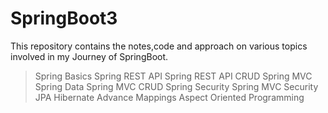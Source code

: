 # SpringBoot3
This repository contains the notes,code and approach  on various topics involved in my Journey of SpringBoot.
>Spring Basics
> Spring REST API
> Spring REST API CRUD
> Spring MVC
> Spring Data
> Spring MVC CRUD
> Spring Security
> Spring MVC Security
> JPA Hibernate Advance Mappings
> Aspect Oriented Programming

